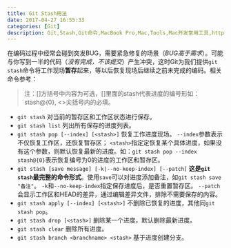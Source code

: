 ```yaml
---
title: Git Stash用法
date: 2017-04-27 16:55:33
categories: [Git]
description: Git,Stash,Git命令,MacBook Pro,Mac,Tools,Mac开发常用工具,http://blog.wuzhiwei.cn,http://wuzhiwei.cn
---
```

在编码过程中经常会碰到突发BUG，需要紧急修复的场景（*BUG高于需求*）。可能与你写到一半的代码（*没有完成，不该提交*）产生冲突，这时Git为我们提供`git stash`命令将工作现场**暂存**起来，等以后恢复现场后继续之前未完成的编码。相关命令参考：

> 注：[]方括号中内容为可选，[<stash>]里面的stash代表进度的编号形如：stash@{0}, <>尖括号内的必填。

- `git stash`
对当前的暂存区和工作区状态进行保存。
- `git stash list`
列出所有保存的进度列表。
- `git stash pop [--index] [<stash>]`
恢复工作进度现场。
`--index`参数表示不仅恢复工作区，还恢复暂存区；
`<stash>`指定定恢复某个具体进度，如果没有这个参数，则默认恢复最新的进度。如：`git stash pop --index stash@{0}`表示恢复编号为0的进度的工作区和暂存区。
- `git stash [save message] [-k|--no-keep-index] [--patch]`
**这是`git stash`最完整的命令形式**。使用`save`可以对进度添加备注，如`git stash save "备注"`。
`-k`和`--no-keep-index`指定保存进度后，是否重置暂存区。
`--patch`会显示工作区和HEAD的差异，通过编辑差异文件，排除不需要保存的内容。
- `git stash apply [--index] [<stash>]`
不删除已恢复的进度，其他同`git stash pop`。
- `git stash drop [<stash>]`
删除某一个进度，默认删除最新进度。
- `git stash clear`
删除所有进度。
- `git stash branch <branchname> <stash>`
基于进度创建分支。